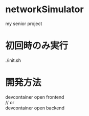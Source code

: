 # networkSimulator
my senior project

# 初回時のみ実行
./init.sh

# 開発方法
 devcontainer open frontend  
 // or  
 devcontainer open backend
